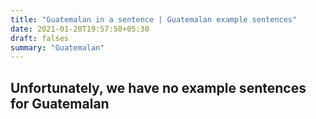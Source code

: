 ```yaml
---
title: "Guatemalan in a sentence | Guatemalan example sentences"
date: 2021-01-20T19:57:50+05:30
draft: falses
summary: "Guatemalan"
---
```

## Unfortunately, we have no example sentences for Guatemalan                 
